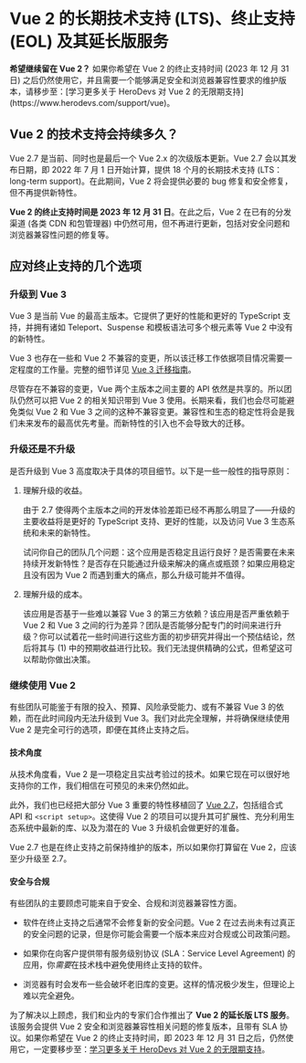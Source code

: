 # Vue 2 的长期技术支持 (LTS)、终止支持 (EOL) 及其延长版服务

<p class="info"><b>希望继续留在 Vue 2？</b>
如果你希望在 Vue 2 的终止支持时间 (2023 年 12 月 31 日) 之后仍然使用它，并且需要一个能够满足安全和浏览器兼容性要求的维护版本，请移步至：[学习更多关于 HeroDevs 对 Vue 2 的无限期支持](https://www.herodevs.com/support/vue)。
</p>

## Vue 2 的技术支持会持续多久？

Vue 2.7 是当前、同时也是最后一个 Vue 2.x 的次级版本更新。Vue 2.7 会以其发布日期，即 2022 年 7 月 1 日开始计算，提供 18 个月的长期技术支持 (LTS：long-term support)。在此期间，Vue 2 将会提供必要的 bug 修复和安全修复，但不再提供新特性。

**Vue 2 的终止支持时间是 2023 年 12 月 31 日**。在此之后，Vue 2 在已有的分发渠道 (各类 CDN 和包管理器) 中仍然可用，但不再进行更新，包括对安全问题和浏览器兼容性问题的修复等。

## 应对终止支持的几个选项

### 升级到 Vue 3

Vue 3 是当前 Vue 的最高主版本。它提供了更好的性能和更好的 TypeScript 支持，并拥有诸如 Teleport、Suspense 和模板语法可多个根元素等 Vue 2 中没有的新特性。

Vue 3 也存在一些和 Vue 2 不兼容的变更，所以该迁移工作依据项目情况需要一定程度的工作量。完整的细节详见 [Vue 3 迁移指南](https://v3-migration.vuejs.org/zh/)。

尽管存在不兼容的变更，Vue 两个主版本之间主要的 API 依然是共享的。所以团队仍然可以把 Vue 2 的相关知识带到 Vue 3 使用。长期来看，我们也会尽可能避免类似 Vue 2 和 Vue 3 之间的这种不兼容变更。兼容性和生态的稳定性将会是我们未来发布的最高优先考量。而新特性的引入也不会导致大的迁移。

### 升级还是不升级

是否升级到 Vue 3 高度取决于具体的项目细节。以下是一些一般性的指导原则：

1. 理解升级的收益。

   由于 2.7 使得两个主版本之间的开发体验差距已经不再那么明显了——升级的主要收益将是更好的 TypeScript 支持、更好的性能，以及访问 Vue 3 生态系统和未来的新特性。

   试问你自己的团队几个问题：这个应用是否稳定且运行良好？是否需要在未来持续开发新特性？是否存在只能通过升级来解决的痛点或瓶颈？如果应用稳定且没有因为 Vue 2 而遇到重大的痛点，那么升级可能并不值得。

2. 理解升级的成本。

   该应用是否基于一些难以兼容 Vue 3 的第三方依赖？该应用是否严重依赖于 Vue 2 和 Vue 3 之间的行为差异？团队是否能够分配专门的时间来进行升级？你可以试着花一些时间进行这些方面的初步研究并得出一个预估结论，然后将其与 (1) 中的预期收益进行比较。我们无法提供精确的公式，但希望这可以帮助你做出决策。

### 继续使用 Vue 2

有些团队可能鉴于有限的投入、预算、风险承受能力、或有不兼容 Vue 3 的依赖，而在此时间段内无法升级到 Vue 3。我们对此完全理解，并将确保继续使用 Vue 2 是完全可行的选项，即便在其终止支持之后。

#### 技术角度

从技术角度看，Vue 2 是一项稳定且实战考验过的技术。如果它现在可以很好地支持你的工作，我们相信在可预见的未来仍然如此。

此外，我们也已经把大部分 Vue 3 重要的特性移植回了 [Vue 2.7](/v2/guide/migration-vue-2-7.html)，包括组合式 API 和 `<script setup>`。这使得 Vue 2 的项目可以提升其可扩展性、充分利用生态系统中最新的库、以及为潜在的 Vue 3 升级机会做更好的准备。

Vue 2.7 也是在终止支持之前保持维护的版本，所以如果你打算留在 Vue 2，应该至少升级至 2.7。

#### 安全与合规

有些团队的主要顾虑可能来自于安全、合规和浏览器兼容性方面。

- 软件在终止支持之后通常不会修复新的安全问题。Vue 2 在过去尚未有过真正的安全问题的记录，但是你可能会需要一个版本来应对合规或公司政策问题。

- 如果你在向客户提供带有服务级别协议 (SLA：Service Level Agreement) 的应用，你*需要*在技术栈中避免使用终止支持的软件。

- 浏览器有时会发布一些会破坏老旧库的变更。这样的情况极少发生，但理论上难以完全避免。

为了解决以上顾虑，我们和业内的专家们合作推出了 **Vue 2 的延长版 LTS 服务**。该服务会提供 Vue 2 安全和浏览器兼容性相关问题的修复版本，且带有 SLA 协议。如果你希望在 Vue 2 的终止支持时间，即 2023 年 12 月 31 日之后，仍然使用它，一定要移步至：[学习更多关于 HeroDevs 对 Vue 2 的无限期支持](https://www.herodevs.com/support/vue)。
